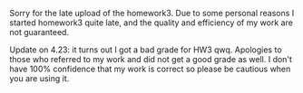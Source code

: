 Sorry for the late upload of the homework3. Due to some personal reasons I started homework3 quite late, and the quality and efficiency of my work are not guaranteed.

Update on 4.23: it turns out I got a bad grade for HW3 qwq. Apologies to those who referred to my work and did not get a good grade as well. I don't have 100% confidence that my work is correct so please be cautious when you are using it.
